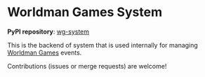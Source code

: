Worldman Games System
=====================

**PyPI repository**: [wg-system](https://pypi.org/project/wg-system/)

This is the backend of system that is used internally for managing [Worldman Games](http://wmgames.ee) events.

Contributions (issues or merge requests) are welcome!